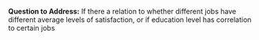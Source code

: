  **Question to Address:**
If there a relation to whether different jobs have different average levels of satisfaction, or if education level has correlation to certain jobs